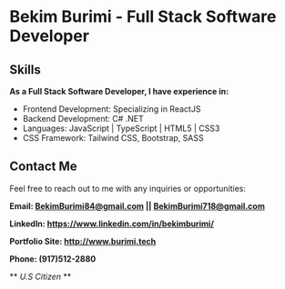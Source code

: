 # Bekim Burimi - Full Stack Software Developer

## Skills
**As a Full Stack Software Developer, I have experience in:**

* Frontend Development: Specializing in ReactJS
* Backend Development: C# .NET
* Languages: JavaScript | TypeScript | HTML5 | CSS3
* CSS Framework: Tailwind CSS, Bootstrap, SASS

## Contact Me

Feel free to reach out to me with any inquiries or opportunities:

**Email: BekimBurimi84@gmail.com || BekimBurimi718@gmail.com**

**LinkedIn: https://www.linkedin.com/in/bekimburimi/**

**Portfolio Site: http://www.burimi.tech**

**Phone: (917)512-2880**

** *U.S Citizen* **
